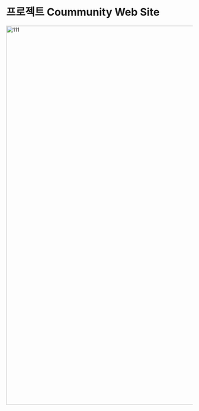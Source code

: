 # 프로젝트 Coummunity Web Site
<img width="1024" height="1024" alt="111" src="https://github.com/user-attachments/assets/04d2b3cc-ef87-43d6-aabe-31d914571a9a" />
